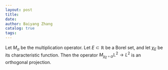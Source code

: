 ```yaml
---
layout: post
title:
date:
author: Baiyang Zhang
catalog: true
tags:
---
```

Let $M_ {\alpha}$ be the multiplication operator. Let $E\subset\mathbb{R}$ be a Borel set, and let $\chi_ {E}$ be its characteristic function. Then the operator $M_ {\chi_ {E}\,\circ\,\alpha}\mathbb{L}^{2}\to L^{2}$ is an orthogonal projection. 